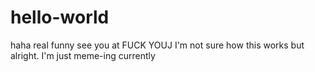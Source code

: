 # hello-world
haha real funny see you at FUCK YOUJ
I'm not sure how this works but alright. I'm just meme-ing currently
